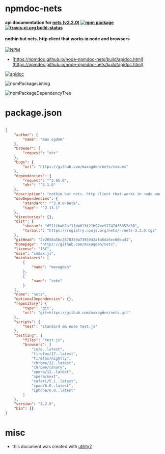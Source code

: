 # npmdoc-nets

#### api documentation for  [nets (v3.2.0)](https://github.com/maxogden/nets)  [![npm package](https://img.shields.io/npm/v/npmdoc-nets.svg?style=flat-square)](https://www.npmjs.org/package/npmdoc-nets) [![travis-ci.org build-status](https://api.travis-ci.org/npmdoc/node-npmdoc-nets.svg)](https://travis-ci.org/npmdoc/node-npmdoc-nets)

#### nothin but nets. http client that works in node and browsers

[![NPM](https://nodei.co/npm/nets.png?downloads=true&downloadRank=true&stars=true)](https://www.npmjs.com/package/nets)

- [https://npmdoc.github.io/node-npmdoc-nets/build/apidoc.html](https://npmdoc.github.io/node-npmdoc-nets/build/apidoc.html)

[![apidoc](https://npmdoc.github.io/node-npmdoc-nets/build/screenCapture.buildCi.browser.%252Ftmp%252Fbuild%252Fapidoc.html.png)](https://npmdoc.github.io/node-npmdoc-nets/build/apidoc.html)

![npmPackageListing](https://npmdoc.github.io/node-npmdoc-nets/build/screenCapture.npmPackageListing.svg)

![npmPackageDependencyTree](https://npmdoc.github.io/node-npmdoc-nets/build/screenCapture.npmPackageDependencyTree.svg)



# package.json

```json

{
    "author": {
        "name": "max ogden"
    },
    "browser": {
        "request": "xhr"
    },
    "bugs": {
        "url": "https://github.com/maxogden/nets/issues"
    },
    "dependencies": {
        "request": "^2.65.0",
        "xhr": "^2.1.0"
    },
    "description": "nothin but nets. http client that works in node and browsers",
    "devDependencies": {
        "standard": "^3.0.0-beta",
        "tape": "^2.13.1"
    },
    "directories": {},
    "dist": {
        "shasum": "d511fbab7af11da013f21b97ee91747d33852d38",
        "tarball": "https://registry.npmjs.org/nets/-/nets-3.2.0.tgz"
    },
    "gitHead": "2e2050a5bc3670359a7395942afa5da5ec66bad1",
    "homepage": "https://github.com/maxogden/nets",
    "license": "ISC",
    "main": "index.js",
    "maintainers": [
        {
            "name": "maxogden"
        },
        {
            "name": "zeke"
        }
    ],
    "name": "nets",
    "optionalDependencies": {},
    "repository": {
        "type": "git",
        "url": "git+https://github.com/maxogden/nets.git"
    },
    "scripts": {
        "test": "standard && node test.js"
    },
    "testling": {
        "files": "test.js",
        "browsers": [
            "ie/8..latest",
            "firefox/17..latest",
            "firefox/nightly",
            "chrome/22..latest",
            "chrome/canary",
            "opera/12..latest",
            "opera/next",
            "safari/5.1..latest",
            "ipad/6.0..latest",
            "iphone/6.0..latest"
        ]
    },
    "version": "3.2.0",
    "bin": {}
}
```



# misc
- this document was created with [utility2](https://github.com/kaizhu256/node-utility2)

